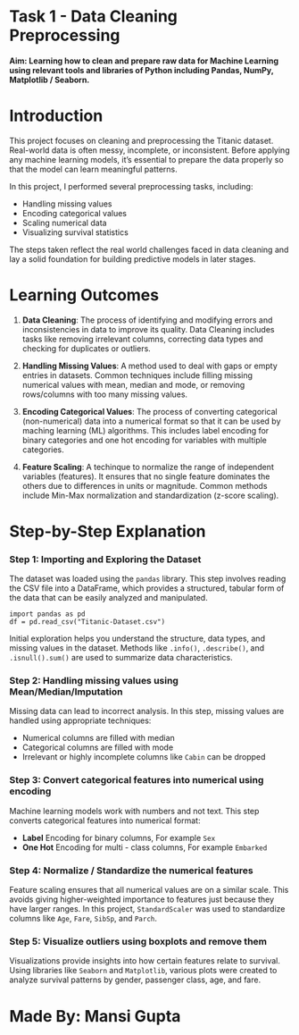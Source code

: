 # Task 1 - Data Cleaning Preprocessing
#### Aim: Learning how to clean and prepare raw data for Machine Learning using relevant tools and libraries of Python including Pandas, NumPy, Matplotlib / Seaborn.

# **Introduction**
This project focuses on cleaning and preprocessing the Titanic dataset. Real-world data is often messy, incomplete, or inconsistent. Before applying any machine learning models, it’s essential to prepare the data properly so that the model can learn meaningful patterns.

In this project, I performed several preprocessing tasks, including:
- Handling missing values
- Encoding categorical values
- Scaling numerical data
- Visualizing survival statistics

The steps taken reflect the real world challenges faced in data cleaning and lay a solid foundation for building predictive models in later stages.


# Learning Outcomes

1. **Data Cleaning**: The process of identifying and modifying errors and inconsistencies in data to improve its quality. Data Cleaning includes tasks like removing irrelevant columns, correcting data types and checking for duplicates or outliers.

2. **Handling Missing Values**: A method used to deal with gaps or empty entries in datasets. Common techniques include filling missing numerical values with mean, median and mode, or removing rows/columns with too many missing values.
3. **Encoding Categorical Values**: The process of converting categorical (non-numerical) data into a numerical format so that it can be used by maching learning (ML) algorithms. This includes label encoding for binary categories and one hot encoding for variables with multiple categories.
4. **Feature Scaling**: A techinque to normalize the range of independent variables (features). It ensures that no single feature dominates the others due to differences in units or magnitude. Common methods include Min-Max normalization and standardization (z-score scaling).


# **Step-by-Step Explanation**

### **Step 1: Importing and Exploring the Dataset**
The dataset was loaded using the `pandas` library. This step involves reading the CSV file into a DataFrame, which provides a structured, tabular form of the data that can be easily analyzed and manipulated.
```
import pandas as pd
df = pd.read_csv("Titanic-Dataset.csv")
```

Initial exploration helps you understand the structure, data types, and missing values in the dataset. Methods like `.info()`, `.describe()`, and `.isnull().sum()` are used to summarize data characteristics.


### **Step 2: Handling missing values using Mean/Median/Imputation** 
Missing data can lead to incorrect analysis. In this step, missing values are handled using appropriate techniques:
- Numerical columns are filled with median
- Categorical columns are filled with mode
- Irrelevant or highly incomplete columns like `Cabin` can be dropped


### **Step 3: Convert categorical features into numerical using encoding**
Machine learning models work with numbers and not text. This step converts categorical features into numerical format:
- **Label** Encoding for binary columns, For example `Sex`
- **One Hot** Encoding for multi - class columns, For example `Embarked`


### **Step 4: Normalize / Standardize the numerical features**
Feature scaling ensures that all numerical values are on a similar scale. This avoids giving higher-weighted importance to features just because they have larger ranges. In this project, `StandardScaler` was used to standardize columns like `Age`, `Fare`, `SibSp`, and `Parch`.


### **Step 5: Visualize outliers using boxplots and remove them**
Visualizations provide insights into how certain features relate to survival. Using libraries like `Seaborn` and `Matplotlib`, various plots were created to analyze survival patterns by gender, passenger class, age, and fare.




# Made By: Mansi Gupta
